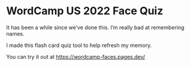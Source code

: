 # WordCamp US 2022 Face Quiz

It has been a while since we’ve done this. I’m really bad at remembering names.

I made this flash card quiz tool to help refresh my memory.

You can try it out at https://wordcamp-faces.pages.dev/